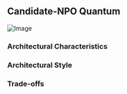 ## Candidate-NPO Quantum
![Image](../diagrams/candidate-npo-quantum.jpg)

### Architectural Characteristics

### Architectural Style

### Trade-offs